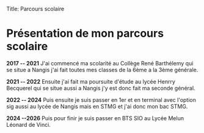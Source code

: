 Title: Parcours scolaire

# Présentation de mon parcours scolaire


**2017 -- 2021**
J'ai commencé ma scolarité au Collège René Barthélemy qui se situe a Nangis j'ai fait toutes mes classes de la 6ème a la 3ème générale.



**2021 -- 2022**
Ensuite j'ai fait ma poursuite d'étude au lycée Henrry Becquerel qui se situe aussi a Nangis j'y est donc fait ma seconde général.


**2022 -- 2024**
Puis ensuite je suis passer en 1er et en terminal avec l'option sig aussi au lycée de Nangis mais en STMG et j'ai donc mon bac STMG.

**2024 --2026**
Puis pour finir je suis passer en BTS SIO au Lycée Melun Léonard de Vinci.